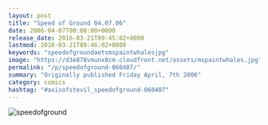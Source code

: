 ```yaml
---
layout: post
title: "Speed of Ground 04.07.06"
date: 2006-04-07T00:00:00+0000
release_date: 2016-03-21T09:45:02+0000
lastmod: 2016-03-21T09:46:02+0000
keywords: "speedofgroundaetsmspaintwhalesjpg"
image: "https://d3e878vmunx8cm.cloudfront.net/assets/mspaintwhales.jpg"
permalink: "/p/speedofground-060407/"
summary: "Originally published Friday April, 7th 2006"
category: comics
hashtag: "#axisofstevil_speedofground-060407"
---
```


![speedofground](https://d3e878vmunx8cm.cloudfront.net/assets/mspaintwhales.jpg)
